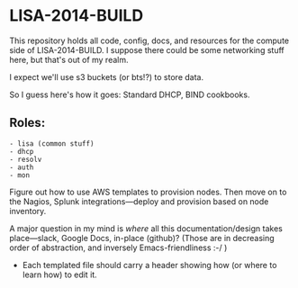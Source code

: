 # LISA-2014-BUILD


This repository holds all code, config, docs, and resources for the compute side of LISA-2014-BUILD. I suppose there could be some networking stuff here, but that's out of my realm.

I expect we'll use s3 buckets (or bts!?) to store data.

So I guess here's how it goes:
Standard DHCP, BIND cookbooks.

## Roles:
	- lisa (common stuff)
	- dhcp
	- resolv
	- auth
	- mon

Figure out how to use AWS templates to provision nodes.
Then move on to the Nagios, Splunk integrations—deploy and provision based on node inventory.

A major question in my mind is *where* all this documentation/design takes place—slack, Google Docs, in-place (github)? (Those are in decreasing order of abstraction, and inversely Emacs-friendliness :-/ )


- Each templated file should carry a header showing how (or where to learn how) to edit it.

